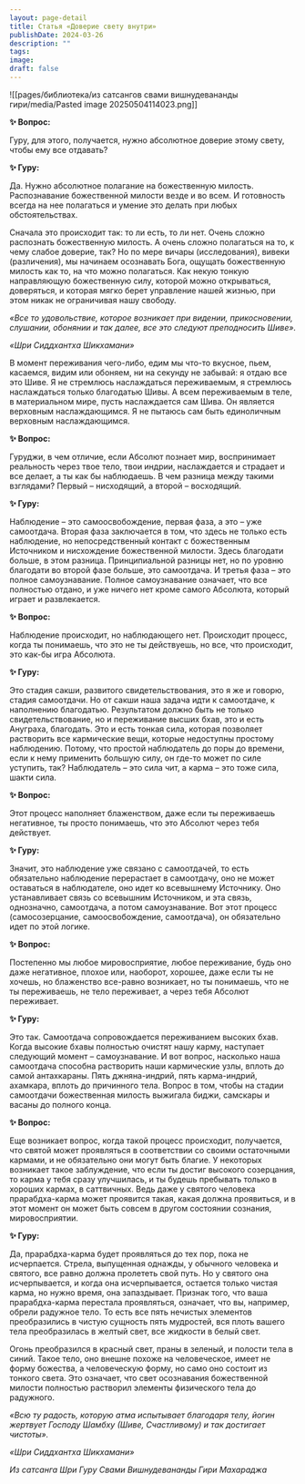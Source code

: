 ```yaml
---
layout: page-detail
title: Статья «Доверие свету внутри»
publishDate: 2024-03-26
description: ""
tags: 
image: 
draft: false
---
```

![[pages/библиотека/из сатсангов свами вишнудевананды гири/media/Pasted image 20250504114023.png]]
  
**✨ Вопрос:** 

 Гуру, для этого, получается, нужно абсолютное доверие этому свету, чтобы ему все отдавать?

  
**✨ Гуру:** 

 Да. Нужно абсолютное полагание на божественную милость. Распознавание божественной милости везде и во всем. И готовность всегда на нее полагаться и умение это делать при любых обстоятельствах.

 Сначала это происходит так: то ли есть, то ли нет. Очень сложно распознать божественную милость. А очень сложно полагаться на то, к чему слабое доверие, так? Но по мере вичары (исследования), вивеки (различения), мы начинаем осознавать Бога, ощущать божественную милость как то, на что можно полагаться. Как некую тонкую направляющую божественную силу, которой можно открываться, доверяться, и которая мягко берет управление нашей жизнью, при этом никак не ограничивая нашу свободу.

_«Все то удовольствие, которое возникает при видении, прикосновении, слушании, обонянии и так далее, все это следуют преподносить Шиве»._ 

_«Шри Сиддхантха Шикхамани»_ 

 В момент переживания чего-либо, едим мы что-то вкусное, пьем, касаемся, видим или обоняем, ни на секунду не забывай: я отдаю все это Шиве. Я не стремлюсь наслаждаться переживаемым, я стремлюсь наслаждаться только благодатью Шивы. А всем переживаемым в теле, в материальном мире, пусть наслаждается сам Шива. Он является верховным наслаждающимся. Я не пытаюсь сам быть единоличным верховным наслаждающимся.

**✨ Вопрос:** 

 Гуруджи, в чем отличие, если Абсолют познает мир, воспринимает реальность через твое тело, твои индрии, наслаждается и страдает и все делает, а ты как бы наблюдаешь. В чем разница между такими взглядами? Первый – нисходящий, а второй – восходящий.

**✨ Гуру:** 

 Наблюдение – это самоосвобождение, первая фаза, а это – уже самоотдача. Вторая фаза заключается в том, что здесь не только есть наблюдение, но непосредственный контакт с божественным Источником и нисхождение божественной милости. Здесь благодати больше, в этом разница. Принципиальной разницы нет, но по уровню благодати во второй фазе больше, это самоотдача. И третья фаза – это полное самоузнавание. Полное самоузнавание означает, что все полностью отдано, и уже ничего нет кроме самого Абсолюта, который играет и развлекается.

**✨ Вопрос:** 

 Наблюдение происходит, но наблюдающего нет. Происходит процесс, когда ты понимаешь, что это не ты действуешь, но все, что происходит, это как-бы игра Абсолюта.

  
**✨ Гуру:** 

 Это стадия сакши, развитого свидетельствования, это я же и говорю, стадия самоотдачи. Но от сакши наша задача идти к самоотдаче, к наполнению благодатью. Результатом должно быть не только свидетельствование, но и переживание высших бхав, это и есть Ануграха, благодать. Это и есть тонкая сила, которая позволяет растворить все кармические вещи, которые недоступны простому наблюдению. Потому, что простой наблюдатель до поры до времени, если к нему применить большую силу, он где-то может по силе уступить, так? Наблюдатель – это сила чит, а карма – это тоже сила, шакти сила.

**✨ Вопрос:** 

 Этот процесс наполняет блаженством, даже если ты переживаешь негативное, ты просто понимаешь, что это Абсолют через тебя действует.

**✨ Гуру:** 

 Значит, это наблюдение уже связано с самоотдачей, то есть обязательно наблюдение перерастает в самоотдачу, оно не может оставаться в наблюдателе, оно идет ко всевышнему Источнику. Оно устанавливает связь со всевышним Источником, и эта связь, однозначно, самоотдача, а потом самоузнавание. Вот этот процесс (самосозерцание, самоосвобождение, самоотдача), он обязательно идет по этой логике.

**✨ Вопрос:** 

 Постепенно мы любое мировосприятие, любое переживание, будь оно даже негативное, плохое или, наоборот, хорошее, даже если ты не хочешь, но блаженство все-равно возникает, но ты понимаешь, что не ты переживаешь, не тело переживает, а через тебя Абсолют переживает.

**✨ Гуру:** 

 Это так. Самоотдача сопровождается переживанием высоких бхав. Когда высокие бхавы полностью очистят нашу карму, наступает следующий момент – самоузнавание. И вот вопрос, насколько наша самоотдача способна растворить наши кармические узлы, вплоть до самой антахкараны. Пять джняна-индрий, пять карма-индрий, ахамкара, вплоть до причинного тела. Вопрос в том, чтобы на стадии самоотдачи божественная милость выжигала биджи, самскары и васаны до полного конца.

**✨ Вопрос:** 

 Еще возникает вопрос, когда такой процесс происходит, получается, что святой может проявляться в соответствии со своими остаточными кармами, и не обязательно они могут быть благие. У некоторых возникает такое заблуждение, что если ты достиг высокого созерцания, то карма у тебя сразу улучшилась, и ты будешь пребывать только в хороших кармах, в саттвичных. Ведь даже у святого человека прарабдха-карма может проявится такая, какая должна проявиться, и в этот момент он может быть совсем в другом состоянии сознания, мировосприятии.

  
**✨ Гуру:** 

 Да, прарабдха-карма будет проявляться до тех пор, пока не исчерпается. Стрела, выпущенная однажды, у обычного человека и святого, все равно должна пролететь свой путь. Но у святого она исчерпывается, и когда она исчерпывается, остается только чистая карма, но нужно время, она запаздывает. Признак того, что ваша прарабдха-карма перестала проявляться, означает, что вы, например, обрели радужное тело. То есть все пять нечистых элементов преобразились в чистую сущность пять мудростей, вся плоть вашего тела преобразилась в желтый свет, все жидкости в белый свет.

 Огонь преобразился в красный свет, праны в зеленый, и полости тела в синий. Такое тело, оно внешне похоже на человеческое, имеет не форму божества, а человеческую форму, но само оно состоит из тонкого света. Это означает, что свет осознавания божественной милости полностью растворил элементы физического тела до радужного.

_«Всю ту радость, которую атма испытывает благодаря телу, йогин жертвует Господу Шамбху (Шиве, Счастливому) и так достигает чистоты»._ 

_«Шри Сиддхантха Шикхамани»_ 
  
*Из сатсанга Шри Гуру Свами Вишнудевананды Гири Махараджа*